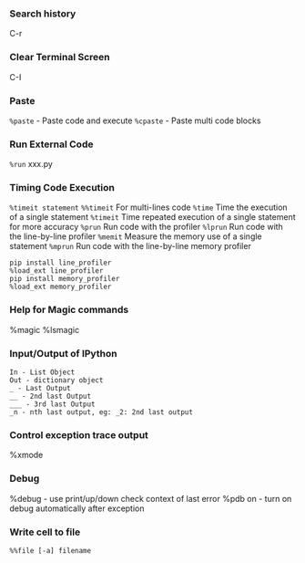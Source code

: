 
### Search history
C-r

### Clear Terminal Screen
C-I

### Paste
`%paste` - Paste code and execute
`%cpaste` - Paste multi code blocks

### Run External Code
`%run` xxx.py

### Timing Code Execution
`%timeit statement`
`%%timeit` For multi-lines code
`%time` Time the execution of a single statement
`%timeit` Time repeated execution of a single statement for more accuracy
`%prun` Run code with the profiler
`%lprun` Run code with the line-by-line profiler
`%memit` Measure the memory use of a single statement
`%mprun` Run code with the line-by-line memory profiler
```
pip install line_profiler
%load_ext line_profiler
pip install memory_profiler
%load_ext memory_profiler
```

### Help for Magic commands
%magic
%lsmagic

### Input/Output of IPython
```
In - List Object
Out - dictionary object
_ - Last Output
__ - 2nd last Output
___ - 3rd last Output
_n - nth last output, eg: _2: 2nd last output
```

### Control exception trace output
%xmode

### Debug
%debug - use print/up/down check context of last error
%pdb on - turn on debug automatically after exception

### Write cell to file
`%%file [-a] filename`
